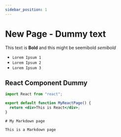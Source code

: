 ```yaml
---
sidebar_position: 1
---
```


<!-- @format -->

# New Page - Dummy text

This text is **Bold** and this might be seemibold _semibold_

- `Lorem Ipsum 1`
- `Lorem Ipsum 2`
- `Lorem Ipsum 3`

## React Component Dummy

```jsx title="src/pages/my-react-page.js"
import React from "react";

export default function MyReactPage() {
  return <div>This is React</div>;
}
```


```mdx title="src/pages/my-markdown-page.md"
# My Markdown page

This is a Markdown page
```